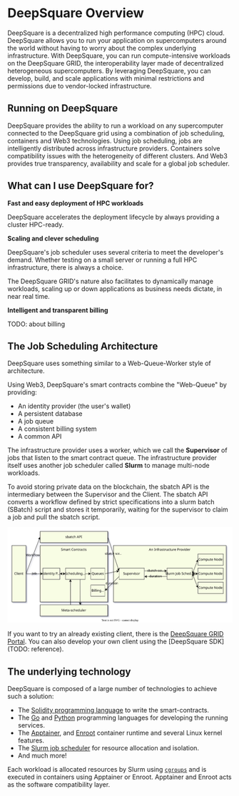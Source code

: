 # DeepSquare Overview

DeepSquare is a decentralized high performance computing (HPC) cloud. DeepSquare allows you to run your application on supercomputers around the world without having to worry about the complex underlying infrastructure. With DeepSquare, you can run compute-intensive workloads on the DeepSquare GRID, the interoperability layer made of decentralized heterogeneous supercomputers. By leveraging DeepSquare, you can develop, build, and scale applications with minimal restrictions and permissions due to vendor-locked infrastructure.

## Running on DeepSquare

DeepSquare provides the ability to run a workload on any supercomputer connected to the DeepSquare grid using a combination of job scheduling, containers and Web3 technologies. Using job scheduling, jobs are intelligently distributed across infrastructure providers. Containers solve compatibility issues with the heterogeneity of different clusters. And Web3 provides true transparency, availability and scale for a global job scheduler.

## What can I use DeepSquare for?

**Fast and easy deployment of HPC workloads**

DeepSquare accelerates the deployment lifecycle by always providing a cluster HPC-ready.

**Scaling and clever scheduling**

DeepSquare's job scheduler uses several criteria to meet the developer's demand. Whether testing on a small server or running a full HPC infrastructure, there is always a choice.

The DeepSquare GRID's nature also facilitates to dynamically manage workloads, scaling up or down applications as business needs dictate, in near real time.

**Intelligent and transparent billing**

TODO: about billing

## The Job Scheduling Architecture

DeepSquare uses something similar to a Web-Queue-Worker style of architecture.

Using Web3, DeepSquare's smart contracts combine the "Web-Queue" by providing:

- An identity provider (the user's wallet)
- A persistent database
- A job queue
- A consistent billing system
- A common API

The infrastructure provider uses a worker, which we call the **Supervisor** of jobs that listen to the smart contract queue. The infrastructure provider itself uses another job scheduler called **Slurm** to manage multi-node workloads.

To avoid storing private data on the blockchain, the sbatch API is the intermediary between the Supervisor and the Client. The sbatch API converts a workflow defined by strict specifications into a slurm batch (SBatch) script and stores it temporarily, waiting for the supervisor to claim a job and pull the sbatch script.

![Deepsquare Architecture.drawio](./01-overview.assets/deepsquare-architecture.drawio.svg#invert-on-dark)

If you want to try an already existing client, there is the [DeepSquare GRID Portal](https://app.deepsquare.run). You can also develop your own client using the [DeepSquare SDK](TODO: reference).

## The underlying technology

DeepSquare is composed of a large number of technologies to achieve such a solution:

- The [Solidity programming language](https://docs.soliditylang.org/en/latest/) to write the smart-contracts.
- The [Go](https://go.dev) and [Python](https://www.python.org) programming languages for developing the running services.
- The [Apptainer](https://apptainer.org), and [Enroot](https://github.com/NVIDIA/enroot) container runtime and several Linux kernel features.
- The [Slurm job scheduler](https://slurm.schedmd.com/documentation.html) for resource allocation and isolation.
- And much more!

Each workload is allocated resources by Slurm using [`cgroups`](https://docs.kernel.org/admin-guide/cgroup-v2.html) and is executed in containers using Apptainer or Enroot. Apptainer and Enroot acts as the software compatibility layer.
